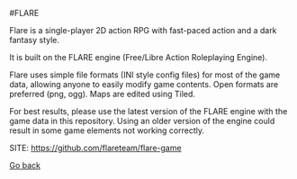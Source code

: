 #FLARE

 Flare is a single-player 2D action RPG with fast-paced action and a dark 
 fantasy style.
 
 It is built on the FLARE engine (Free/Libre Action Roleplaying Engine). 
 
 Flare uses simple file formats (INI style config files) for most of the 
 game data, allowing anyone to easily modify game contents. Open formats 
 are preferred (png, ogg). Maps are edited using Tiled.
 
 For best results, please use the latest version of the FLARE engine with 
 the game data in this repository. Using an older version of the engine 
 could result in some game elements not working correctly.

 SITE: https://github.com/flareteam/flare-game

 [Go back](https://portable-linux-apps.github.io/apps.html)
